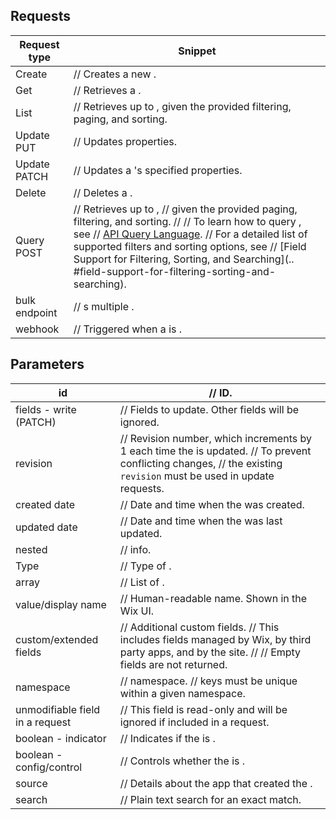 ## Requests
|Request type | Snippet|
|---------------|--------------------------------------------------------------------------------------------------------------------------------------------------------------------------------------------------------------------------------------------------------------------------------------------------------------------------------------------------------------------------------------------------------------------------------------------------|
| Create        | // Creates a new <thing>.                                                                                                                                                                                                                                                                                                                                                                                                                        |
| Get           | // Retrieves a <thing>.                                                                                                                                                                                                                                                                                                                                                                                                                          |
| List          | // Retrieves up to <number> <things>, given the provided filtering, paging, and sorting.                                                                                                                                                                                                                                                                                                                                                         |
| Update PUT    | // Updates <thing> properties.                                                                                                                                                                                                                                                                                                                                                                                                                   |
| Update PATCH  | // Updates a <thing>'s specified properties.                                                                                                                                                                                                                                                                                                                                                                                                     |
| Delete        | // Deletes a <thing>.                                                                                                                                                                                                                                                                                                                                                                                                                            |
| Query POST    | // Retrieves up to <number> <things>, // given the provided paging, filtering, and sorting. // // To learn how to query <things>, see // [API Query Language](https://dev.wix.com/api/rest/getting-started/api-query-language). // For a detailed list of supported filters and sorting options, see // [Field Support for Filtering, Sorting, and Searching](<vertical>.<service>.<article>#field-support-for-filtering-sorting-and-searching). |
| bulk endpoint | // <action>s multiple <things>.                                                                                                                                                                                                                                                                                                                                                                                                                  |
| webhook       | // Triggered when a <thing> is <actioned>.                                                                                                                                                                                                                                                                                                                                                                                                       |
## Parameters
| id                              | // <thing> ID.                                                                                                                                                             |
|---------------------------------|----------------------------------------------------------------------------------------------------------------------------------------------------------------------------|
| fields - write (PATCH)          | // Fields to update. Other fields will be ignored.                                                                                                                         |
| revision                        | // Revision number, which increments by 1 each time the <thing> is updated. // To prevent conflicting changes, // the existing `revision` must be used in update requests. |
| created date                    | // Date and time when the <thing> was created.                                                                                                                             |
| updated date                    | // Date and time when the <thing> was last updated.                                                                                                                        |
| nested <thing>                  | // <thing> info.                                                                                                                                                           |
| <thing>Type                     | // Type of <thing>.                                                                                                                                                        |
| array                           | // List of <things>.                                                                                                                                                       |
| value/display name              | // Human-readable name. Shown in the Wix UI.                                                                                                                               |
| custom/extended fields          | // Additional custom fields. // This includes fields managed by Wix, by third party apps, and by the site. // // Empty fields are not returned.                            |
| namespace                       | // <thing> namespace. // <thing> keys must be unique within a given namespace.                                                                                             |
| unmodifiable field in a request | // This field is read-only and will be ignored if included in a request.                                                                                                   |
| boolean - indicator             | // Indicates if the <thing> is <what>.                                                                                                                                     |
| boolean - config/control        | // Controls whether the <thing> is <what>.                                                                                                                                 |
| source                          | // Details about the app that created the <thing>.                                                                                                                         |
| search                          | // Plain text search for an exact match.                                                                                                                                   |
